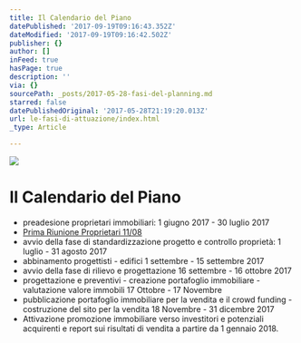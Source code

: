 ```yaml
---
title: Il Calendario del Piano
datePublished: '2017-09-19T09:16:43.352Z'
dateModified: '2017-09-19T09:16:42.502Z'
publisher: {}
author: []
inFeed: true
hasPage: true
description: ''
via: {}
sourcePath: _posts/2017-05-28-fasi-del-planning.md
starred: false
datePublishedOriginal: '2017-05-28T21:19:20.013Z'
url: le-fasi-di-attuazione/index.html
_type: Article

---
```

![](https://imgflo.herokuapp.com/graph/2b2431f8e7ba7b0/e122ca96c1ace9d00ce34139a57faeba/croprotate.jpg?cropheight=4656&cropwidth=2619&degrees=0&input=https%3A%2F%2Fthe-grid-user-content.s3-us-west-2.amazonaws.com%2Fe2a0a1dd-fc2c-4504-9765-ac410852fe5f.jpg&x=0&y=0)

# Il Calendario del Piano

* preadesione proprietari immobiliari: 1 giugno 2017 - 30 luglio 2017
* [Prima Riunione Proprietari 11/08][0]
* avvio della fase di standardizzazione progetto e controllo proprietà: 1 luglio - 31 agosto 2017
* abbinamento progettisti - edifici 1 settembre - 15 settembre 2017
* avvio della fase di rilievo e progettazione 16 settembre - 16 ottobre 2017
* progettazione e preventivi - creazione portafoglio immobiliare - valutazione valore immobili 17 Ottobre - 17 Novembre
* pubblicazione portafoglio immobiliare per la vendita e il crowd funding - costruzione del sito per la vendita 18 Novembre - 31 dicembre 2017
* Attivazione promozione immobiliare verso investitori e potenziali acquirenti e report sui risultati di vendita a partire da 1 gennaio 2018\.

[0]: https://m.facebook.com/events/109359109749226?view=permalink&id=109359116415892 "Evento"